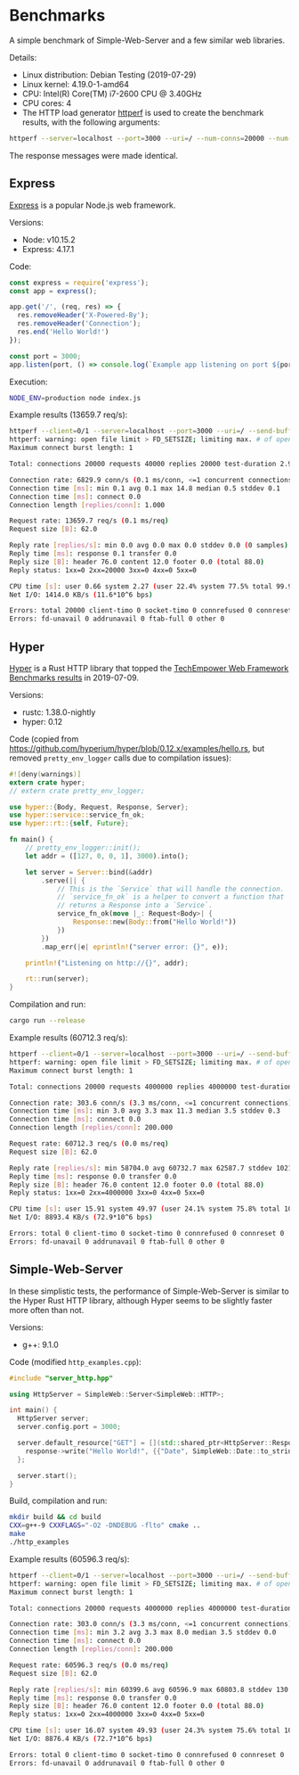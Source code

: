 # Benchmarks

A simple benchmark of Simple-Web-Server and a few similar web libraries.

Details:
* Linux distribution: Debian Testing (2019-07-29)
* Linux kernel: 4.19.0-1-amd64
* CPU: Intel(R) Core(TM) i7-2600 CPU @ 3.40GHz
* CPU cores: 4
* The HTTP load generator [httperf](https://github.com/httperf/httperf) is used
to create the benchmark results, with the following arguments:
```sh
httperf --server=localhost --port=3000 --uri=/ --num-conns=20000 --num-calls=200
```

The response messages were made identical.

## Express

[Express](https://expressjs.com/) is a popular Node.js web framework.

Versions:
* Node: v10.15.2
* Express: 4.17.1

Code:
```js
const express = require('express');
const app = express();

app.get('/', (req, res) => {
  res.removeHeader('X-Powered-By');
  res.removeHeader('Connection');
  res.end('Hello World!')
});

const port = 3000;
app.listen(port, () => console.log(`Example app listening on port ${port}!`));
```

Execution:
```sh
NODE_ENV=production node index.js
```

Example results (13659.7 req/s):
```sh
httperf --client=0/1 --server=localhost --port=3000 --uri=/ --send-buffer=4096 --recv-buffer=16384 --num-conns=20000 --num-calls=200
httperf: warning: open file limit > FD_SETSIZE; limiting max. # of open files to FD_SETSIZE
Maximum connect burst length: 1

Total: connections 20000 requests 40000 replies 20000 test-duration 2.928 s

Connection rate: 6829.9 conn/s (0.1 ms/conn, <=1 concurrent connections)
Connection time [ms]: min 0.1 avg 0.1 max 14.8 median 0.5 stddev 0.1
Connection time [ms]: connect 0.0
Connection length [replies/conn]: 1.000

Request rate: 13659.7 req/s (0.1 ms/req)
Request size [B]: 62.0

Reply rate [replies/s]: min 0.0 avg 0.0 max 0.0 stddev 0.0 (0 samples)
Reply time [ms]: response 0.1 transfer 0.0
Reply size [B]: header 76.0 content 12.0 footer 0.0 (total 88.0)
Reply status: 1xx=0 2xx=20000 3xx=0 4xx=0 5xx=0

CPU time [s]: user 0.66 system 2.27 (user 22.4% system 77.5% total 99.9%)
Net I/O: 1414.0 KB/s (11.6*10^6 bps)

Errors: total 20000 client-timo 0 socket-timo 0 connrefused 0 connreset 20000
Errors: fd-unavail 0 addrunavail 0 ftab-full 0 other 0
```

## Hyper

[Hyper](https://hyper.rs/) is a Rust HTTP library that topped the
[TechEmpower Web Framework Benchmarks results](https://www.techempower.com/benchmarks/#section=data-r18&hw=ph&test=plaintext) in 2019-07-09.

Versions:
* rustc: 1.38.0-nightly
* hyper: 0.12

Code (copied from
https://github.com/hyperium/hyper/blob/0.12.x/examples/hello.rs, but removed `pretty_env_logger`
calls due to compilation issues):
```rust
#![deny(warnings)]
extern crate hyper;
// extern crate pretty_env_logger;

use hyper::{Body, Request, Response, Server};
use hyper::service::service_fn_ok;
use hyper::rt::{self, Future};

fn main() {
    // pretty_env_logger::init();
    let addr = ([127, 0, 0, 1], 3000).into();

    let server = Server::bind(&addr)
        .serve(|| {
            // This is the `Service` that will handle the connection.
            // `service_fn_ok` is a helper to convert a function that
            // returns a Response into a `Service`.
            service_fn_ok(move |_: Request<Body>| {
                Response::new(Body::from("Hello World!"))
            })
        })
        .map_err(|e| eprintln!("server error: {}", e));

    println!("Listening on http://{}", addr);

    rt::run(server);
}
```

Compilation and run:
```sh
cargo run --release
```

Example results (60712.3 req/s):
```sh
httperf --client=0/1 --server=localhost --port=3000 --uri=/ --send-buffer=4096 --recv-buffer=16384 --num-conns=20000 --num-calls=200
httperf: warning: open file limit > FD_SETSIZE; limiting max. # of open files to FD_SETSIZE
Maximum connect burst length: 1

Total: connections 20000 requests 4000000 replies 4000000 test-duration 65.884 s

Connection rate: 303.6 conn/s (3.3 ms/conn, <=1 concurrent connections)
Connection time [ms]: min 3.0 avg 3.3 max 11.3 median 3.5 stddev 0.3
Connection time [ms]: connect 0.0
Connection length [replies/conn]: 200.000

Request rate: 60712.3 req/s (0.0 ms/req)
Request size [B]: 62.0

Reply rate [replies/s]: min 58704.0 avg 60732.7 max 62587.7 stddev 1021.7 (13 samples)
Reply time [ms]: response 0.0 transfer 0.0
Reply size [B]: header 76.0 content 12.0 footer 0.0 (total 88.0)
Reply status: 1xx=0 2xx=4000000 3xx=0 4xx=0 5xx=0

CPU time [s]: user 15.91 system 49.97 (user 24.1% system 75.8% total 100.0%)
Net I/O: 8893.4 KB/s (72.9*10^6 bps)

Errors: total 0 client-timo 0 socket-timo 0 connrefused 0 connreset 0
Errors: fd-unavail 0 addrunavail 0 ftab-full 0 other 0
```

## Simple-Web-Server

In these simplistic tests, the performance of Simple-Web-Server is similar to
the Hyper Rust HTTP library, although Hyper seems to be slightly faster more
often than not.

Versions:
* g++: 9.1.0

Code (modified `http_examples.cpp`):
```c++
#include "server_http.hpp"

using HttpServer = SimpleWeb::Server<SimpleWeb::HTTP>;

int main() {
  HttpServer server;
  server.config.port = 3000;

  server.default_resource["GET"] = [](std::shared_ptr<HttpServer::Response> response, std::shared_ptr<HttpServer::Request> /*request*/) {
    response->write("Hello World!", {{"Date", SimpleWeb::Date::to_string(std::chrono::system_clock::now())}});
  };

  server.start();
}
```

Build, compilation and run:
```sh
mkdir build && cd build
CXX=g++-9 CXXFLAGS="-O2 -DNDEBUG -flto" cmake ..
make
./http_examples
```

Example results (60596.3 req/s):
```sh
httperf --client=0/1 --server=localhost --port=3000 --uri=/ --send-buffer=4096 --recv-buffer=16384 --num-conns=20000 --num-calls=200
httperf: warning: open file limit > FD_SETSIZE; limiting max. # of open files to FD_SETSIZE
Maximum connect burst length: 1

Total: connections 20000 requests 4000000 replies 4000000 test-duration 66.011 s

Connection rate: 303.0 conn/s (3.3 ms/conn, <=1 concurrent connections)
Connection time [ms]: min 3.2 avg 3.3 max 8.0 median 3.5 stddev 0.0
Connection time [ms]: connect 0.0
Connection length [replies/conn]: 200.000

Request rate: 60596.3 req/s (0.0 ms/req)
Request size [B]: 62.0

Reply rate [replies/s]: min 60399.6 avg 60596.9 max 60803.8 stddev 130.9 (13 samples)
Reply time [ms]: response 0.0 transfer 0.0
Reply size [B]: header 76.0 content 12.0 footer 0.0 (total 88.0)
Reply status: 1xx=0 2xx=4000000 3xx=0 4xx=0 5xx=0

CPU time [s]: user 16.07 system 49.93 (user 24.3% system 75.6% total 100.0%)
Net I/O: 8876.4 KB/s (72.7*10^6 bps)

Errors: total 0 client-timo 0 socket-timo 0 connrefused 0 connreset 0
Errors: fd-unavail 0 addrunavail 0 ftab-full 0 other 0
```
